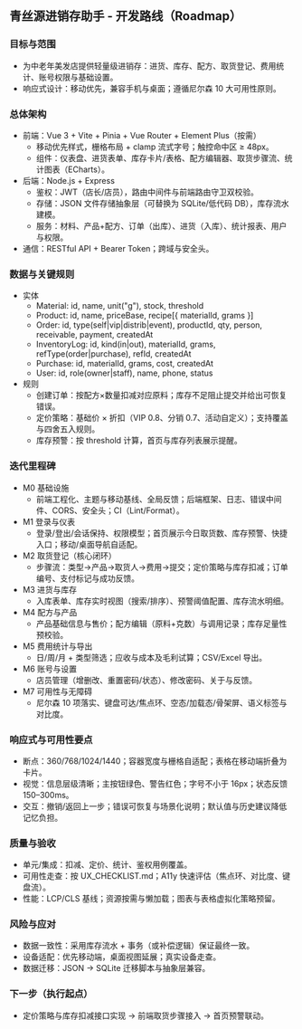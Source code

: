 ## 青丝源进销存助手 - 开发路线（Roadmap）

### 目标与范围
- 为中老年美发店提供轻量级进销存：进货、库存、配方、取货登记、费用统计、账号权限与基础设置。
- 响应式设计：移动优先，兼容手机与桌面；遵循尼尔森 10 大可用性原则。

### 总体架构
- 前端：Vue 3 + Vite + Pinia + Vue Router + Element Plus（按需）
  - 移动优先样式，栅格布局 + clamp 流式字号；触控命中区 ≥ 48px。
  - 组件：仪表盘、进货表单、库存卡片/表格、配方编辑器、取货步骤流、统计图表（ECharts）。
- 后端：Node.js + Express
  - 鉴权：JWT（店长/店员），路由中间件与前端路由守卫双校验。
  - 存储：JSON 文件存储抽象层（可替换为 SQLite/低代码 DB），库存流水建模。
  - 服务：材料、产品+配方、订单（出库）、进货（入库）、统计报表、用户与权限。
- 通信：RESTful API + Bearer Token；跨域与安全头。

### 数据与关键规则
- 实体
  - Material: id, name, unit("g"), stock, threshold
  - Product: id, name, priceBase, recipe[{ materialId, grams }]
  - Order: id, type(self|vip|distrib|event), productId, qty, person, receivable, payment, createdAt
  - InventoryLog: id, kind(in|out), materialId, grams, refType(order|purchase), refId, createdAt
  - Purchase: id, materialId, grams, cost, createdAt
  - User: id, role(owner|staff), name, phone, status
- 规则
  - 创建订单：按配方×数量扣减对应原料；库存不足阻止提交并给出可恢复错误。
  - 定价策略：基础价 × 折扣（VIP 0.8、分销 0.7、活动自定义）；支持覆盖与四舍五入规则。
  - 库存预警：按 threshold 计算，首页与库存列表展示提醒。

### 迭代里程碑
- M0 基础设施
  - 前端工程化、主题与移动基线、全局反馈；后端框架、日志、错误中间件、CORS、安全头；CI（Lint/Format）。
- M1 登录与仪表
  - 登录/登出/会话保持、权限模型；首页展示今日取货数、库存预警、快捷入口；移动/桌面导航自适配。
- M2 取货登记（核心闭环）
  - 步骤流：类型→产品→取货人→费用→提交；定价策略与库存扣减；订单编号、支付标记与成功反馈。
- M3 进货与库存
  - 入库表单、库存实时视图（搜索/排序）、预警阈值配置、库存流水明细。
- M4 配方与产品
  - 产品基础信息与售价；配方编辑（原料+克数）与调用记录；库存足量性预校验。
- M5 费用统计与导出
  - 日/周/月 + 类型筛选；应收与成本及毛利试算；CSV/Excel 导出。
- M6 账号与设置
  - 店员管理（增删改、重置密码/状态）、修改密码、关于与反馈。
- M7 可用性与无障碍
  - 尼尔森 10 项落实、键盘可达/焦点环、空态/加载态/骨架屏、语义标签与对比度。

### 响应式与可用性要点
- 断点：360/768/1024/1440；容器宽度与栅格自适配；表格在移动端折叠为卡片。
- 视觉：信息层级清晰；主按钮绿色、警告红色；字号不小于 16px；状态反馈 150–300ms。
- 交互：撤销/返回上一步；错误可恢复与场景化说明；默认值与历史建议降低记忆负担。

### 质量与验收
- 单元/集成：扣减、定价、统计、鉴权用例覆盖。
- 可用性走查：按 UX_CHECKLIST.md；A11y 快速评估（焦点环、对比度、键盘流）。
- 性能：LCP/CLS 基线；资源按需与懒加载；图表与表格虚拟化策略预留。

### 风险与应对
- 数据一致性：采用库存流水 + 事务（或补偿逻辑）保证最终一致。
- 设备适配：优先移动端，桌面视图延展；真实设备走查。
- 数据迁移：JSON → SQLite 迁移脚本与抽象层兼容。

### 下一步（执行起点）
- 定价策略与库存扣减接口实现 → 前端取货步骤接入 → 首页预警联动。
